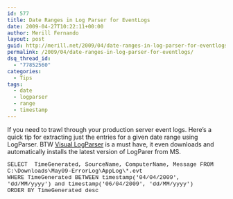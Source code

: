 ```yaml
---
id: 577
title: Date Ranges in Log Parser for EventLogs
date: 2009-04-27T10:22:11+00:00
author: Merill Fernando
layout: post
guid: http://merill.net/2009/04/date-ranges-in-log-parser-for-eventlogs/
permalink: /2009/04/date-ranges-in-log-parser-for-eventlogs/
dsq_thread_id:
  - "77852560"
categories:
  - Tips
tags:
  - date
  - logparser
  - range
  - timestamp
---
```

<p>If you need to trawl through your production server event logs. Here’s a quick tip for extracting just the entries for a given date range using LogParser. BTW <a href="http://www.codeplex.com/visuallogparser">Visual LogParser</a> is a must have, it even downloads and automatically installs the latest version of LogParer from MS.</p>  <p><font size="2" face="Courier New">SELECT&#160; TimeGenerated, SourceName, ComputerName, Message FROM C:\Downloads\May09-ErrorLog\AppLog\*.evt      <br />WHERE TimeGenerated BETWEEN timestamp('04/04/2009', 'dd/MM/yyyy') and timestamp('06/04/2009', 'dd/MM/yyyy')      <br />ORDER BY TimeGenerated desc </font></p>